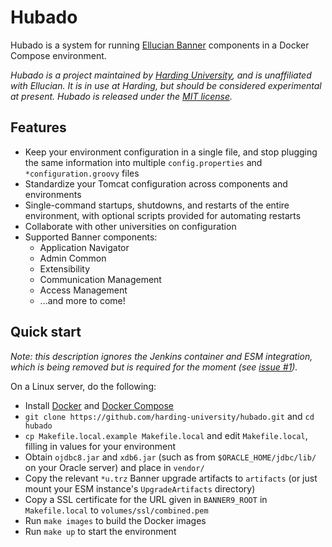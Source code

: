 # Hubado

Hubado is a system for running [Ellucian
Banner](https://www.ellucian.com/solutions/ellucian-banner) components in a
Docker Compose environment.

*Hubado is a project maintained by [Harding
University](https://www.harding.edu), and is unaffiliated with Ellucian. It is
in use at Harding, but should be considered experimental at present. Hubado is
released under the [MIT license](LICENSE).*

## Features

-   Keep your environment configuration in a single file, and stop plugging the
    same information into multiple `config.properties` and
    `*configuration.groovy` files
-   Standardize your Tomcat configuration across components and environments
-   Single-command startups, shutdowns, and restarts of the entire environment,
    with optional scripts provided for automating restarts
-   Collaborate with other universities on configuration
-   Supported Banner components:
    -   Application Navigator
    -   Admin Common
    -   Extensibility
    -   Communication Management
    -   Access Management
    -   ...and more to come!

## Quick start

*Note: this description ignores the Jenkins container and ESM integration, which
is being removed but is required for the moment (see [issue #1](https://github.com/harding-university/hubado/issues/1)).*

On a Linux server, do the following:

-   Install [Docker](https://docs.docker.com/engine/install/#server) and [Docker
    Compose](https://docs.docker.com/compose/install/)
-   `git clone https://github.com/harding-university/hubado.git` and `cd
    hubado`
-   `cp Makefile.local.example Makefile.local` and edit `Makefile.local`,
    filling in values for your environment
-   Obtain `ojdbc8.jar` and `xdb6.jar` (such as from `$ORACLE_HOME/jdbc/lib/` on
    your Oracle server) and place in `vendor/`
-   Copy the relevant `*u.trz` Banner upgrade artifacts to `artifacts` (or just
    mount your ESM instance's `UpgradeArtifacts` directory)
-   Copy a SSL certificate for the URL given in `BANNER9_ROOT` in
    `Makefile.local` to `volumes/ssl/combined.pem`
-   Run `make images` to build the Docker images
-   Run `make up` to start the environment
